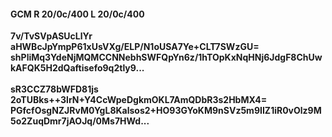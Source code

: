 #### GCM R 20/0c/400 L 20/0c/400
**7v/TvSVpASUcLlYr**<br/>**aHWBcJpYmpP61xUsVXg/ELP/N1oUSA7Ye+CLT7SWzGU=**<br/>**shPliMq3YdeNjMQMCCNNebhSWFQpYn6z/1hTOpKxNqHNj6JdgF8ChUwkAFQK5H2dQaftisefo9q2tly9...**<br/><br/>
**sR3CCZ78bWFD81js**<br/>**2oTUBks++3lrN+Y4CcWpeDgkmOKL7AmQDbR3s2HbMX4=**<br/>**PGfcfOsgNZJRvM0YgL8Kalsos2+HO93GYoKM9nSVz5m9IIZ1iR0vOlz9M5o2ZuqDmr7jAOJq/0Ms7HWd...**